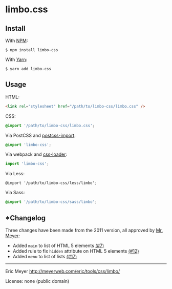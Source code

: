 # limbo.css

## Install

With [NPM](http://npmjs.com):

```command
$ npm install limbo-css
```

With [Yarn](https://yarnpkg.com):

```command
$ yarn add limbo-css
```

## Usage

HTML:

```html
<link rel="stylesheet" href="/path/to/limbo-css/limbo.css" />
```

CSS:

```css
@import '/path/to/limbo-css/limbo.css';
```

Via PostCSS and [postcss-import](https://github.com/postcss/postcss-import):

```css
@import 'limbo-css';
```

Via webpack and [css-loader](https://github.com/webpack-contrib/css-loader):

```js
import 'limbo-css';
```

Via Less:

```less
@import '/path/to/limbo-css/less/limbo';
```

Via Sass:

```scss
@import '/path/to/limbo-css/sass/limbo';
```

## \*Changelog

Three changes have been made from the 2011 version, all approved by [Mr. Meyer](https://github.com/meyerweb):

- Added `main` to list of HTML 5 elements [(#7)](https://github.com/shannonmoeller/limbo-css/pull/7#issuecomment-233969617)
- Added rule to fix `hidden` attribute on HTML 5 elements [(#12)](https://github.com/shannonmoeller/limbo-css/issues/12#issuecomment-372821712)
- Added `menu` to list of lists [(#17)](https://github.com/shannonmoeller/limbo-css/pull/17#issuecomment-542340039)

----

Eric Meyer http://meyerweb.com/eric/tools/css/limbo/

License: none (public domain)
